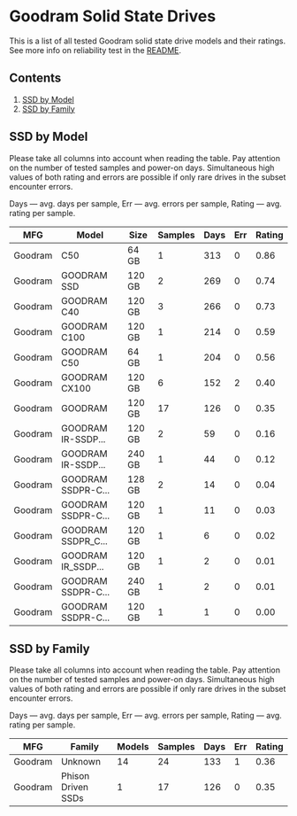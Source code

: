 Goodram Solid State Drives
==========================

This is a list of all tested Goodram solid state drive models and their ratings. See
more info on reliability test in the [README](https://github.com/linuxhw/SMART).

Contents
--------

1. [ SSD by Model  ](#ssd-by-model)
2. [ SSD by Family ](#ssd-by-family)

SSD by Model
------------

Please take all columns into account when reading the table. Pay attention on the
number of tested samples and power-on days. Simultaneous high values of both rating
and errors are possible if only rare drives in the subset encounter errors.

Days   — avg. days per sample,
Err    — avg. errors per sample,
Rating — avg. rating per sample.

| MFG       | Model              | Size   | Samples | Days  | Err   | Rating |
|-----------|--------------------|--------|---------|-------|-------|--------|
| Goodram   | C50                | 64 GB  | 1       | 313   | 0     | 0.86   |
| Goodram   | GOODRAM SSD        | 120 GB | 2       | 269   | 0     | 0.74   |
| Goodram   | GOODRAM C40        | 120 GB | 3       | 266   | 0     | 0.73   |
| Goodram   | GOODRAM C100       | 120 GB | 1       | 214   | 0     | 0.59   |
| Goodram   | GOODRAM C50        | 64 GB  | 1       | 204   | 0     | 0.56   |
| Goodram   | GOODRAM CX100      | 120 GB | 6       | 152   | 2     | 0.40   |
| Goodram   | GOODRAM            | 120 GB | 17      | 126   | 0     | 0.35   |
| Goodram   | GOODRAM IR-SSDP... | 120 GB | 2       | 59    | 0     | 0.16   |
| Goodram   | GOODRAM IR-SSDP... | 240 GB | 1       | 44    | 0     | 0.12   |
| Goodram   | GOODRAM SSDPR-C... | 128 GB | 2       | 14    | 0     | 0.04   |
| Goodram   | GOODRAM SSDPR-C... | 120 GB | 1       | 11    | 0     | 0.03   |
| Goodram   | GOODRAM SSDPR_C... | 120 GB | 1       | 6     | 0     | 0.02   |
| Goodram   | GOODRAM IR_SSDP... | 120 GB | 1       | 2     | 0     | 0.01   |
| Goodram   | GOODRAM SSDPR-C... | 240 GB | 1       | 2     | 0     | 0.01   |
| Goodram   | GOODRAM SSDPR-C... | 120 GB | 1       | 1     | 0     | 0.00   |

SSD by Family
-------------

Please take all columns into account when reading the table. Pay attention on the
number of tested samples and power-on days. Simultaneous high values of both rating
and errors are possible if only rare drives in the subset encounter errors.

Days   — avg. days per sample,
Err    — avg. errors per sample,
Rating — avg. rating per sample.

| MFG       | Family                 | Models | Samples | Days  | Err   | Rating |
|-----------|------------------------|--------|---------|-------|-------|--------|
| Goodram   | Unknown                | 14     | 24      | 133   | 1     | 0.36   |
| Goodram   | Phison Driven SSDs     | 1      | 17      | 126   | 0     | 0.35   |
